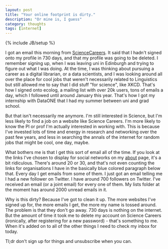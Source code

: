 ```yaml
---
layout: post
title: "Your online footprint is dirty."
description: "Or mine is, I guess"
category: thoughts
tags: [internet]
---
```

{% include JB/setup %}

I got an email this morning from [ScienceCareers](http://jobs.sciencecareers.org). It said that I hadn't signed onto my profile in 730 days, and that my profile was going to be deleted. I remember signing up, when I was leaving uni in Edinburgh and trying to figure out what I was doing. At the time, I was thinking about pursuing a career as a digital librarian, or a data scientists, and I was looking around all over the place for cool jobs that weren't necessarily related to Linguistics but still allowed me to say that I did stuff "for science", like XKCD. That's how I signed onto ecolog, a mailing list with over 20k users, tons of emails a day, which I followed until around January this year. That's how I got my internship with DataONE that I had my summer between uni and grad school. 

But that isn't necessarily me anymore. I'm still interested in Science, but I'm less likely to find a job on a website like Science Careers. I'm more likely to know the PI or prof I'm actually interested in working with. This is because I've invested lots of time and energy in research and networking over the past few years, and less in searching the annals of the internet for random jobs that might be cool, one day, maybe. 

What bothers me is that I get this sort of email all of the time. If you look at the links I've chosen to display for social networks on my [about](/about.html) page, it's a bit ridiculous. There's around 20 or 30, and that's not even counting the links for organisations I have in the basically blue colored paragraph below that. Every day I get emails from some of them. I just got an email telling me I had a new follower on Twitter. I have around 700 followers on Twitter. I've received an email (or a joint email) for every one of them. My lists folder at the moment has around 2000 unread emails in it. 

Why is this dirty? Because I've got to clean it up. The more websites I've signed up for, the more emails I get, the more my name is tossed around. The problem is that they don't go away. 730 days is nothing on the internet. But the amount of time it took me to delete my account on Science Careers (ironically, after registering for a new password) - that's something to me. When it's added on to all of the other things I need to check my inbox for today.  

Tl;dr don't sign up for things and unsubscribe when you can. 

